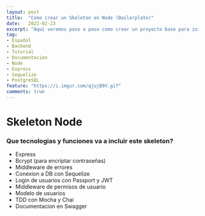 ```yaml
---
layout: post
title:  "Como crear un Skeleton en Node (Boilerplate)"
date:   2022-02-23
excerpt: "Aqui veremos paso a paso como crear un proyecto base para iniciar una aplicacion de backend en Node"
tag:
- Español 
- Backend
- Tutorial
- Documentacion
- Node
- Express
- Sequelize
- PostgreSQL
feature: "https://i.imgur.com/qjujB9V.gif"
comments: true
---
```


# Skeleton Node
### Que tecnologias y funciones va a incluir este skeleton?

- Express
- Bcrypt (para encriptar contraseñas)
- Middleware de errores
- Conexion a DB con Sequelize
- Login de usuarios con Passport y JWT
- Middleware de permisos de usuario
- Modelo de usuarios
- TDD con Mocha y Chai
- Documentacion en Swagger









